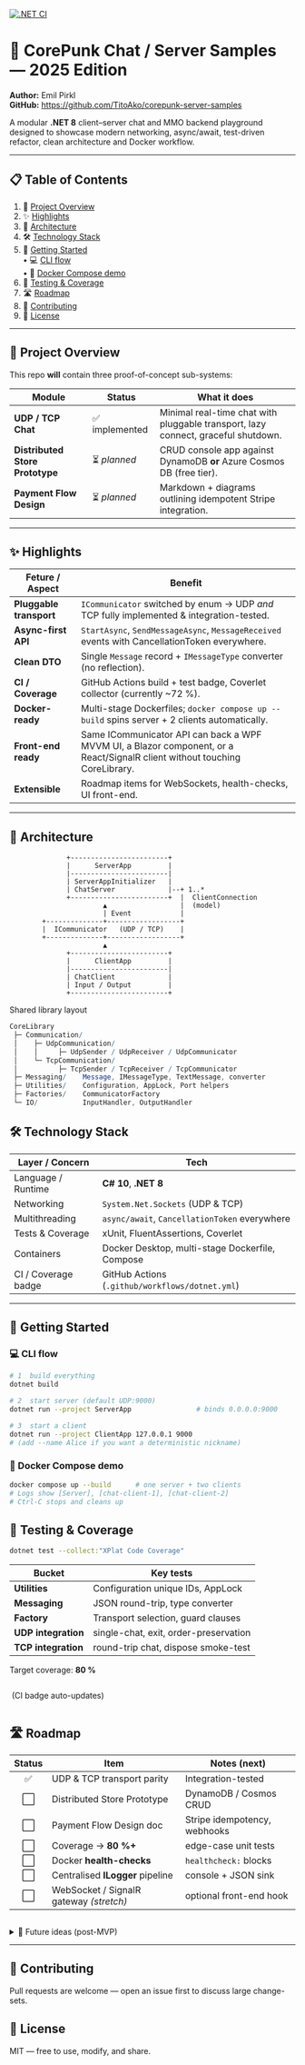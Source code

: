 [![.NET CI](https://github.com/TitoAko/corepunk-server-samples/actions/workflows/dotnet.yml/badge.svg)](https://github.com/TitoAko/corepunk-server-samples/actions/workflows/dotnet.yml)

# 💬 CorePunk Chat / Server Samples — 2025 Edition

**Author:** Emil Pirkl  
**GitHub:** <https://github.com/TitoAko/corepunk-server-samples>

A modular **.NET 8** client–server chat and MMO backend playground designed to showcase modern networking, async/await, test-driven refactor, clean architecture and Docker workflow.

---

## 📋 Table of Contents
1. 📜 [Project Overview](#project-overview)  
2. ✨ [Highlights](#highlights)  
3. 🧱 [Architecture](#architecture)  
4. 🛠️ [Technology Stack](#technology-stack)  
5. 🚀 [Getting Started](#getting-started)  
   • 💻 [CLI flow](#cli-flow)  
   • 🐳 [Docker Compose demo](#docker-compose-demo)  
6. 🧪 [Testing & Coverage](#testing--coverage)  
7. 🛣️ [Roadmap](#roadmap)  
8. 🤝 [Contributing](#contributing)  
9. 📜 [License](#license)  

---

## 📜 Project Overview
This repo **will** contain three proof-of-concept sub-systems:

| Module | Status | What it does |
|--------|--------|--------------|
| **UDP / TCP Chat** | ✅ implemented | Minimal real-time chat with pluggable transport, lazy connect, graceful shutdown. |
| **Distributed Store Prototype** | ⏳ *planned* | CRUD console app against DynamoDB **or** Azure Cosmos DB (free tier). |
| **Payment Flow Design** | ⏳ *planned* | Markdown + diagrams outlining idempotent Stripe integration. |

---

## ✨ Highlights

| Feture / Aspect | Benefit |
|------|--------------------------|
| **Pluggable transport** | `ICommunicator` switched by enum → UDP *and* TCP fully implemented & integration-tested. |
| **Async-first API** | `StartAsync`, `SendMessageAsync`, `MessageReceived` events with CancellationToken everywhere. |
| **Clean DTO** | Single `Message` record + `IMessageType` converter (no reflection). |
| **CI / Coverage** | GitHub Actions build + test badge, Coverlet collector (currently ~72 %). |
| **Docker-ready** | Multi-stage Dockerfiles; `docker compose up --build` spins server + 2 clients automatically. |
| **Front-end ready** | Same ICommunicator API can back a WPF MVVM UI, a Blazor component, or a React/SignalR client without touching CoreLibrary. |
| **Extensible** | Roadmap items for WebSockets, health-checks, UI front-end. |

---

## 🧱 Architecture

```text
              +------------------------+
              |      ServerApp         |
              |------------------------|
              | ServerAppInitializer   |
              | ChatServer             |--+ 1..*
              +------------------------+  |  ClientConnection
                       ▲                  |  (model)
                       | Event            |
        +--------------+------------------+
        |  ICommunicator   (UDP / TCP)    |
        +--------------+------------------+
                       ▲
              +------------------------+
              |      ClientApp         |
              |------------------------|
              | ChatClient             |
              | Input / Output         |
              +------------------------+
```
Shared library layout
```mathematica
CoreLibrary
 ├─ Communication/
 │    ├─ UdpCommunication/
 │    │     ├─ UdpSender / UdpReceiver / UdpCommunicator
 │    └─ TcpCommunication/
 │          ├─ TcpSender / TcpReceiver / TcpCommunicator
 ├─ Messaging/    Message, IMessageType, TextMessage, converter
 ├─ Utilities/    Configuration, AppLock, Port helpers
 ├─ Factories/    CommunicatorFactory
 └─ IO/           InputHandler, OutputHandler
```
## 🛠️ Technology Stack

| Layer / Concern      | Tech                                                  |
|----------------------|-------------------------------------------------------|
| Language / Runtime   | **C# 10**, **.NET 8**                                 |
| Networking           | `System.Net.Sockets` (UDP & TCP)                      |
| Multithreading       | `async/await`, `CancellationToken` everywhere         |
| Tests & Coverage     | xUnit, FluentAssertions, Coverlet                     |
| Containers           | Docker Desktop, multi-stage Dockerfile, Compose       |
| CI / Coverage badge  | GitHub Actions (`.github/workflows/dotnet.yml`)       |

---

## 🚀 Getting Started
### 💻 CLI flow
```bash
# 1  build everything
dotnet build

# 2  start server (default UDP:9000)
dotnet run --project ServerApp                # binds 0.0.0.0:9000

# 3  start a client
dotnet run --project ClientApp 127.0.0.1 9000
# (add --name Alice if you want a deterministic nickname)
```
### 🐳 Docker Compose demo
```bash
docker compose up --build      # one server + two clients
# Logs show [Server], [chat-client-1], [chat-client-2]
# Ctrl-C stops and cleans up
```
## 🧪 Testing & Coverage
```bash
dotnet test --collect:"XPlat Code Coverage"
```

| Bucket            | Key tests                                        |
|-------------------|--------------------------------------------------|
| **Utilities**     | Configuration unique IDs, AppLock                |
| **Messaging**     | JSON round-trip, type converter                  |
| **Factory**       | Transport selection, guard clauses               |
| **UDP integration** | single-chat, exit, order-preservation           |
| **TCP integration** | round-trip chat, dispose smoke-test             |

Target coverage: **80 %**
```
```
&nbsp;(CI badge auto-updates)
```
```
## 🛣️ Roadmap

| Status | Item                                   | Notes (next)                  |
|:------:|----------------------------------------|-------------------------------|
| ✅     | UDP & TCP transport parity             | Integration-tested            |
| ⬜     | Distributed Store Prototype            | DynamoDB / Cosmos CRUD        |
| ⬜     | Payment Flow Design doc                | Stripe idempotency, webhooks  |
| ⬜     | Coverage → **80 %+**                   | edge-case unit tests          |
| ⬜     | Docker **health-checks**               | `healthcheck:` blocks         |
| ⬜     | Centralised **ILogger** pipeline       | console + JSON sink           |
| ⬜     | WebSocket / SignalR gateway _(stretch)_ | optional front-end hook       |

```
```
<details>
<summary>🔮 Future ideas (post-MVP)</summary>

| Idea                                 | Rationale / value-add                 |
|--------------------------------------|---------------------------------------|
| **Observability** via Prometheus     | scrape UDP/TCP packet/sec, GC stats   |
| **gRPC micro-service demo**          | show modern binary RPC vs. REST       |
| **Kubernetes Helm chart**            | production-grade deployment example   |
| **Auth** with JWT & IdentityServer   | secure endpoints for real accounts    |
| **Front-end samples**  (XAML, WinForms, React/TS) | prove UI layers can swap in via same API|
</details>

---


## 🤝 Contributing
Pull requests are welcome — open an issue first to discuss large change-sets.

## 📜 License
MIT — free to use, modify, and share.

